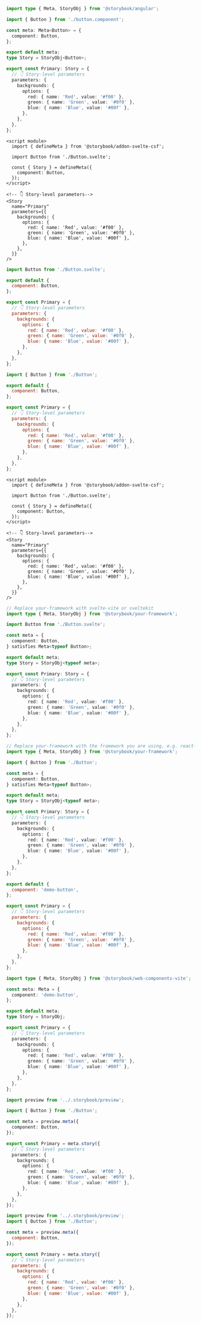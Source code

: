 ```ts filename="Button.stories.ts" renderer="angular" language="ts"
import type { Meta, StoryObj } from '@storybook/angular';

import { Button } from './button.component';

const meta: Meta<Button> = {
  component: Button,
};

export default meta;
type Story = StoryObj<Button>;

export const Primary: Story = {
  // 👇 Story-level parameters
  parameters: {
    backgrounds: {
      options: {
        red: { name: 'Red', value: '#f00' },
        green: { name: 'Green', value: '#0f0' },
        blue: { name: 'Blue', value: '#00f' },
      },
    },
  },
};
```

```svelte filename="Button.stories.svelte" renderer="svelte" language="js" tabTitle="Svelte CSF"
<script module>
  import { defineMeta } from '@storybook/addon-svelte-csf';

  import Button from './Button.svelte';

  const { Story } = defineMeta({
    component: Button,
  });
</script>

<!-- 👇 Story-level parameters-->
<Story
  name="Primary"
  parameters={{
    backgrounds: {
      options: {
        red: { name: 'Red', value: '#f00' },
        green: { name: 'Green', value: '#0f0' },
        blue: { name: 'Blue', value: '#00f' },
      },
    },
  }}
/>
```

```js filename="Button.stories.js" renderer="svelte" language="js" tabTitle="CSF"
import Button from './Button.svelte';

export default {
  component: Button,
};

export const Primary = {
  // 👇 Story-level parameters
  parameters: {
    backgrounds: {
      options: {
        red: { name: 'Red', value: '#f00' },
        green: { name: 'Green', value: '#0f0' },
        blue: { name: 'Blue', value: '#00f' },
      },
    },
  },
};
```

```js filename="Button.stories.js|jsx" renderer="common" language="js" tabTitle="CSF 3"
import { Button } from './Button';

export default {
  component: Button,
};

export const Primary = {
  // 👇 Story-level parameters
  parameters: {
    backgrounds: {
      options: {
        red: { name: 'Red', value: '#f00' },
        green: { name: 'Green', value: '#0f0' },
        blue: { name: 'Blue', value: '#00f' },
      },
    },
  },
};
```

```svelte filename="Button.stories.svelte" renderer="svelte" language="ts" tabTitle="Svelte CSF"
<script module>
  import { defineMeta } from '@storybook/addon-svelte-csf';

  import Button from './Button.svelte';

  const { Story } = defineMeta({
    component: Button,
  });
</script>

<!-- 👇 Story-level parameters-->
<Story
  name="Primary"
  parameters={{
    backgrounds: {
      options: {
        red: { name: 'Red', value: '#f00' },
        green: { name: 'Green', value: '#0f0' },
        blue: { name: 'Blue', value: '#00f' },
      },
    },
  }}
/>
```

```ts filename="Button.stories.ts" renderer="svelte" language="ts" tabTitle="CSF"
// Replace your-framework with svelte-vite or sveltekit
import type { Meta, StoryObj } from '@storybook/your-framework';

import Button from './Button.svelte';

const meta = {
  component: Button,
} satisfies Meta<typeof Button>;

export default meta;
type Story = StoryObj<typeof meta>;

export const Primary: Story = {
  // 👇 Story-level parameters
  parameters: {
    backgrounds: {
      options: {
        red: { name: 'Red', value: '#f00' },
        green: { name: 'Green', value: '#0f0' },
        blue: { name: 'Blue', value: '#00f' },
      },
    },
  },
};
```

```ts filename="Button.stories.ts|tsx" renderer="common" language="ts" tabTitle="CSF 3"
// Replace your-framework with the framework you are using, e.g. react-vite, nextjs, vue3-vite, etc.
import type { Meta, StoryObj } from '@storybook/your-framework';

import { Button } from './Button';

const meta = {
  component: Button,
} satisfies Meta<typeof Button>;

export default meta;
type Story = StoryObj<typeof meta>;

export const Primary: Story = {
  // 👇 Story-level parameters
  parameters: {
    backgrounds: {
      options: {
        red: { name: 'Red', value: '#f00' },
        green: { name: 'Green', value: '#0f0' },
        blue: { name: 'Blue', value: '#00f' },
      },
    },
  },
};
```

```js filename="Button.stories.js" renderer="web-components" language="js"
export default {
  component: 'demo-button',
};

export const Primary = {
  // 👇 Story-level parameters
  parameters: {
    backgrounds: {
      options: {
        red: { name: 'Red', value: '#f00' },
        green: { name: 'Green', value: '#0f0' },
        blue: { name: 'Blue', value: '#00f' },
      },
    },
  },
};
```

```ts filename="Button.stories.ts" renderer="web-components" language="ts"
import type { Meta, StoryObj } from '@storybook/web-components-vite';

const meta: Meta = {
  component: 'demo-button',
};

export default meta;
type Story = StoryObj;

export const Primary = {
  // 👇 Story-level parameters
  parameters: {
    backgrounds: {
      options: {
        red: { name: 'Red', value: '#f00' },
        green: { name: 'Green', value: '#0f0' },
        blue: { name: 'Blue', value: '#00f' },
      },
    },
  },
};
```

```ts filename="Button.stories.ts|tsx" renderer="react" language="ts" tabTitle="CSF Next 🧪"
import preview from '../.storybook/preview';

import { Button } from './Button';

const meta = preview.meta({
  component: Button,
});

export const Primary = meta.story({
  // 👇 Story-level parameters
  parameters: {
    backgrounds: {
      options: {
        red: { name: 'Red', value: '#f00' },
        green: { name: 'Green', value: '#0f0' },
        blue: { name: 'Blue', value: '#00f' },
      },
    },
  },
});
```

<!-- JS snippets still needed while providing both CSF 3 & Next -->

```js filename="Button.stories.js|jsx" renderer="react" language="js" tabTitle="CSF Next 🧪"
import preview from '../.storybook/preview';
import { Button } from './Button';

const meta = preview.meta({
  component: Button,
});

export const Primary = meta.story({
  // 👇 Story-level parameters
  parameters: {
    backgrounds: {
      options: {
        red: { name: 'Red', value: '#f00' },
        green: { name: 'Green', value: '#0f0' },
        blue: { name: 'Blue', value: '#00f' },
      },
    },
  },
});
```
